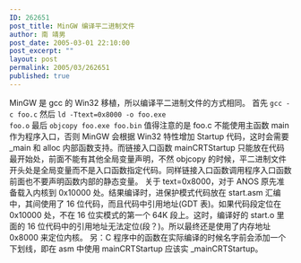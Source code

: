 ```yaml
---
ID: 262651
post_title: MinGW 编译平二进制文件
author: 南 靖男
post_date: 2005-03-01 22:10:00
post_excerpt: ""
layout: post
permalink: 2005/03/262651
published: true
---
```

MinGW 是 gcc 的 Win32 移植，所以编译平二进制文件的方式相同。
首先 <code>gcc -c foo.c</code>
然后 <code>ld -Ttext=0x8000 -o foo.exe foo.o</code>
最后 <code>objcopy foo.exe foo.bin</code>
值得注意的是 foo.c 不能使用主函数 main 作为程序入口，否则 MinGW 会根据 Win32 特性增加 Startup 代码，这时会需要 _main 和 alloc 内部函数支持。而链接入口函数 mainCRTStartup 只能放在代码最开始处，前面不能有其他全局变量声明，不然 objcopy 的时候，平二进制文件开头处是全局变量而不是入口函数指定代码。同样链接入口函数调用程序入口函数前面也不要声明函数内部的静态变量。
关于 text=0x8000，对于 ANOS 原先准备载入内核到 0x10000 处。结果编译时，进保护模式代码放在 start.asm 汇编中，其间使用了 16 位代码，而且代码中引用地址(GDT 表)。如果代码段定位在 0x10000 处，不在 16 位实模式的第一个 64K 段上。这时，编译好的 start.o 里面的 16 位代码中的引用地址无法定位(段？)。所以最终还是使用了内存地址 0x8000 来定位内核。
另：C 程序中的函数在实际编译的时候名字前会添加一个下划线，即在 asm 中使用 mainCRTStartup 应该实 _mainCRTStartup。